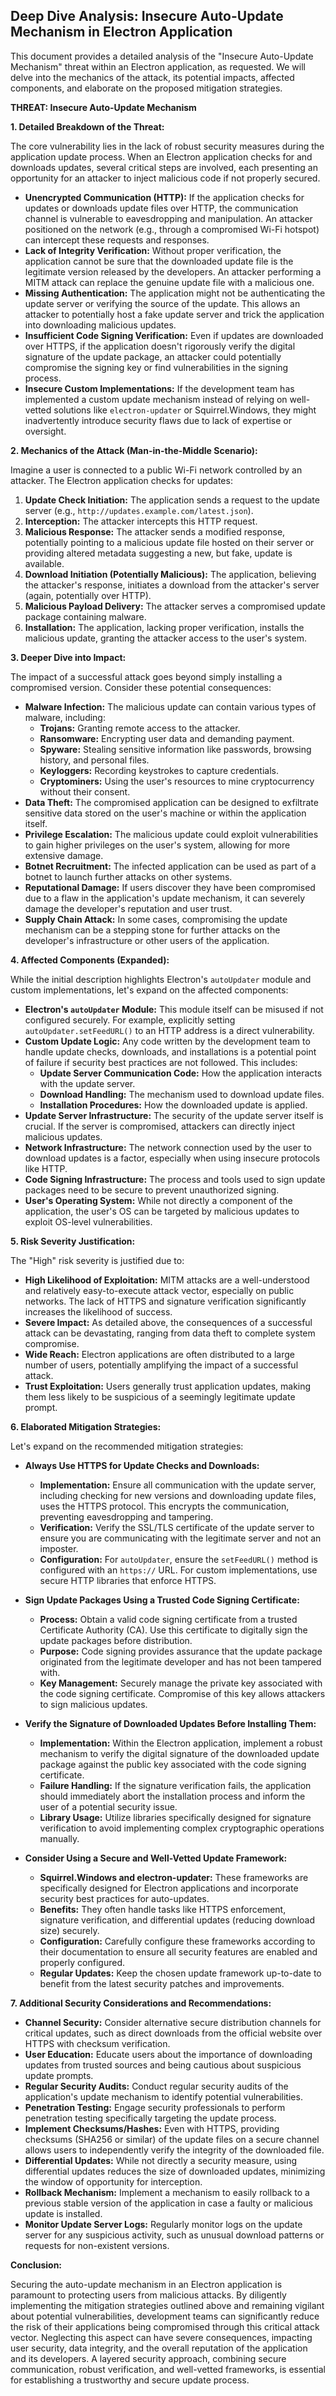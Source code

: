 ## Deep Dive Analysis: Insecure Auto-Update Mechanism in Electron Application

This document provides a detailed analysis of the "Insecure Auto-Update Mechanism" threat within an Electron application, as requested. We will delve into the mechanics of the attack, its potential impacts, affected components, and elaborate on the proposed mitigation strategies.

**THREAT: Insecure Auto-Update Mechanism**

**1. Detailed Breakdown of the Threat:**

The core vulnerability lies in the lack of robust security measures during the application update process. When an Electron application checks for and downloads updates, several critical steps are involved, each presenting an opportunity for an attacker to inject malicious code if not properly secured.

* **Unencrypted Communication (HTTP):**  If the application checks for updates or downloads update files over HTTP, the communication channel is vulnerable to eavesdropping and manipulation. An attacker positioned on the network (e.g., through a compromised Wi-Fi hotspot) can intercept these requests and responses.
* **Lack of Integrity Verification:** Without proper verification, the application cannot be sure that the downloaded update file is the legitimate version released by the developers. An attacker performing a MITM attack can replace the genuine update file with a malicious one.
* **Missing Authentication:** The application might not be authenticating the update server or verifying the source of the update. This allows an attacker to potentially host a fake update server and trick the application into downloading malicious updates.
* **Insufficient Code Signing Verification:** Even if updates are downloaded over HTTPS, if the application doesn't rigorously verify the digital signature of the update package, an attacker could potentially compromise the signing key or find vulnerabilities in the signing process.
* **Insecure Custom Implementations:** If the development team has implemented a custom update mechanism instead of relying on well-vetted solutions like `electron-updater` or Squirrel.Windows, they might inadvertently introduce security flaws due to lack of expertise or oversight.

**2. Mechanics of the Attack (Man-in-the-Middle Scenario):**

Imagine a user is connected to a public Wi-Fi network controlled by an attacker. The Electron application checks for updates:

1. **Update Check Initiation:** The application sends a request to the update server (e.g., `http://updates.example.com/latest.json`).
2. **Interception:** The attacker intercepts this HTTP request.
3. **Malicious Response:** The attacker sends a modified response, potentially pointing to a malicious update file hosted on their server or providing altered metadata suggesting a new, but fake, update is available.
4. **Download Initiation (Potentially Malicious):** The application, believing the attacker's response, initiates a download from the attacker's server (again, potentially over HTTP).
5. **Malicious Payload Delivery:** The attacker serves a compromised update package containing malware.
6. **Installation:** The application, lacking proper verification, installs the malicious update, granting the attacker access to the user's system.

**3. Deeper Dive into Impact:**

The impact of a successful attack goes beyond simply installing a compromised version. Consider these potential consequences:

* **Malware Infection:** The malicious update can contain various types of malware, including:
    * **Trojans:** Granting remote access to the attacker.
    * **Ransomware:** Encrypting user data and demanding payment.
    * **Spyware:** Stealing sensitive information like passwords, browsing history, and personal files.
    * **Keyloggers:** Recording keystrokes to capture credentials.
    * **Cryptominers:** Using the user's resources to mine cryptocurrency without their consent.
* **Data Theft:** The compromised application can be designed to exfiltrate sensitive data stored on the user's machine or within the application itself.
* **Privilege Escalation:** The malicious update could exploit vulnerabilities to gain higher privileges on the user's system, allowing for more extensive damage.
* **Botnet Recruitment:** The infected application can be used as part of a botnet to launch further attacks on other systems.
* **Reputational Damage:** If users discover they have been compromised due to a flaw in the application's update mechanism, it can severely damage the developer's reputation and user trust.
* **Supply Chain Attack:** In some cases, compromising the update mechanism can be a stepping stone for further attacks on the developer's infrastructure or other users of the application.

**4. Affected Components (Expanded):**

While the initial description highlights Electron's `autoUpdater` module and custom implementations, let's expand on the affected components:

* **Electron's `autoUpdater` Module:** This module itself can be misused if not configured securely. For example, explicitly setting `autoUpdater.setFeedURL()` to an HTTP address is a direct vulnerability.
* **Custom Update Logic:** Any code written by the development team to handle update checks, downloads, and installations is a potential point of failure if security best practices are not followed. This includes:
    * **Update Server Communication Code:**  How the application interacts with the update server.
    * **Download Handling:** The mechanism used to download update files.
    * **Installation Procedures:** How the downloaded update is applied.
* **Update Server Infrastructure:** The security of the update server itself is crucial. If the server is compromised, attackers can directly inject malicious updates.
* **Network Infrastructure:**  The network connection used by the user to download updates is a factor, especially when using insecure protocols like HTTP.
* **Code Signing Infrastructure:** The process and tools used to sign update packages need to be secure to prevent unauthorized signing.
* **User's Operating System:** While not directly a component of the application, the user's OS can be targeted by malicious updates to exploit OS-level vulnerabilities.

**5. Risk Severity Justification:**

The "High" risk severity is justified due to:

* **High Likelihood of Exploitation:** MITM attacks are a well-understood and relatively easy-to-execute attack vector, especially on public networks. The lack of HTTPS and signature verification significantly increases the likelihood of success.
* **Severe Impact:** As detailed above, the consequences of a successful attack can be devastating, ranging from data theft to complete system compromise.
* **Wide Reach:** Electron applications are often distributed to a large number of users, potentially amplifying the impact of a successful attack.
* **Trust Exploitation:** Users generally trust application updates, making them less likely to be suspicious of a seemingly legitimate update prompt.

**6. Elaborated Mitigation Strategies:**

Let's expand on the recommended mitigation strategies:

* **Always Use HTTPS for Update Checks and Downloads:**
    * **Implementation:** Ensure all communication with the update server, including checking for new versions and downloading update files, uses the HTTPS protocol. This encrypts the communication, preventing eavesdropping and tampering.
    * **Verification:**  Verify the SSL/TLS certificate of the update server to ensure you are communicating with the legitimate server and not an imposter.
    * **Configuration:**  For `autoUpdater`, ensure the `setFeedURL()` method is configured with an `https://` URL. For custom implementations, use secure HTTP libraries that enforce HTTPS.

* **Sign Update Packages Using a Trusted Code Signing Certificate:**
    * **Process:** Obtain a valid code signing certificate from a trusted Certificate Authority (CA). Use this certificate to digitally sign the update packages before distribution.
    * **Purpose:** Code signing provides assurance that the update package originated from the legitimate developer and has not been tampered with.
    * **Key Management:** Securely manage the private key associated with the code signing certificate. Compromise of this key allows attackers to sign malicious updates.

* **Verify the Signature of Downloaded Updates Before Installing Them:**
    * **Implementation:**  Within the Electron application, implement a robust mechanism to verify the digital signature of the downloaded update package against the public key associated with the code signing certificate.
    * **Failure Handling:**  If the signature verification fails, the application should immediately abort the installation process and inform the user of a potential security issue.
    * **Library Usage:** Utilize libraries specifically designed for signature verification to avoid implementing complex cryptographic operations manually.

* **Consider Using a Secure and Well-Vetted Update Framework:**
    * **Squirrel.Windows and electron-updater:** These frameworks are specifically designed for Electron applications and incorporate security best practices for auto-updates.
    * **Benefits:** They often handle tasks like HTTPS enforcement, signature verification, and differential updates (reducing download size) securely.
    * **Configuration:** Carefully configure these frameworks according to their documentation to ensure all security features are enabled and properly configured.
    * **Regular Updates:** Keep the chosen update framework up-to-date to benefit from the latest security patches and improvements.

**7. Additional Security Considerations and Recommendations:**

* **Channel Security:** Consider alternative secure distribution channels for critical updates, such as direct downloads from the official website over HTTPS with checksum verification.
* **User Education:** Educate users about the importance of downloading updates from trusted sources and being cautious about suspicious update prompts.
* **Regular Security Audits:** Conduct regular security audits of the application's update mechanism to identify potential vulnerabilities.
* **Penetration Testing:**  Engage security professionals to perform penetration testing specifically targeting the update process.
* **Implement Checksums/Hashes:**  Even with HTTPS, providing checksums (SHA256 or similar) of the update files on a secure channel allows users to independently verify the integrity of the downloaded file.
* **Differential Updates:** While not directly a security measure, using differential updates reduces the size of downloaded updates, minimizing the window of opportunity for interception.
* **Rollback Mechanism:** Implement a mechanism to easily rollback to a previous stable version of the application in case a faulty or malicious update is installed.
* **Monitor Update Server Logs:** Regularly monitor logs on the update server for any suspicious activity, such as unusual download patterns or requests for non-existent versions.

**Conclusion:**

Securing the auto-update mechanism in an Electron application is paramount to protecting users from malicious attacks. By diligently implementing the mitigation strategies outlined above and remaining vigilant about potential vulnerabilities, development teams can significantly reduce the risk of their applications being compromised through this critical attack vector. Neglecting this aspect can have severe consequences, impacting user security, data integrity, and the overall reputation of the application and its developers. A layered security approach, combining secure communication, robust verification, and well-vetted frameworks, is essential for establishing a trustworthy and secure update process.
